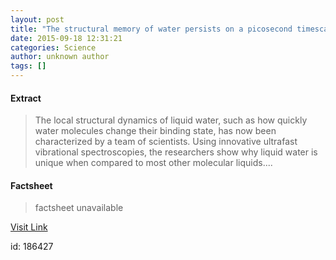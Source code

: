 ```yaml
---
layout: post
title: "The structural memory of water persists on a picosecond timescale"
date: 2015-09-18 12:31:21
categories: Science
author: unknown author
tags: []
---
```



#### Extract
>The local structural dynamics of liquid water, such as how quickly water molecules change their binding state, has now been characterized by a team of scientists. Using innovative ultrafast vibrational spectroscopies, the researchers show why liquid water is unique when compared to most other molecular liquids....

#### Factsheet
>factsheet unavailable

[Visit Link](http://www.sciencedaily.com/releases/2015/09/150918083121.htm)

id:  186427
